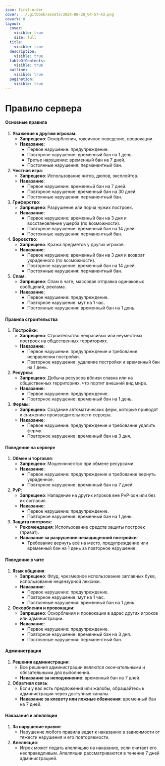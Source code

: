 ```yaml
---
icon: first-order
cover: ../.gitbook/assets/2024-08-28_04-57-43.png
coverY: 0
layout:
  cover:
    visible: true
    size: full
  title:
    visible: true
  description:
    visible: true
  tableOfContents:
    visible: true
  outline:
    visible: true
  pagination:
    visible: true
---
```


# Правило сервера

#### **Основные правила**

1. **Уважение к другим игрокам**:
   * **Запрещено**: Оскорбления, токсичное поведение, провокации.
   * **Наказание**:
     * Первое нарушение: предупреждение.
     * Повторное нарушение: временный бан на 1 день.
     * Третье нарушение: временный бан на 7 дней.
     * Постоянные нарушения: перманентный бан.
2. **Честная игра**:
   * **Запрещено**: Использование читов, дюпов, эксплойтов.
   * **Наказание**:
     * Первое нарушение: временный бан на 7 дней.
     * Повторное нарушение: временный бан на 30 дней.
     * Постоянные нарушения: перманентный бан.
3. **Гриферство**:
   * **Запрещено**: Разрушение или порча чужих построек.
   * **Наказание**:
     * Первое нарушение: временный бан на 3 дня и восстановление ущерба (по возможности).
     * Повторное нарушение: временный бан на 14 дней.
     * Постоянные нарушения: перманентный бан.
4. **Воровство**:
   * **Запрещено**: Кража предметов у других игроков.
   * **Наказание**:
     * Первое нарушение: временный бан на 3 дня и возврат украденного (по возможности).
     * Повторное нарушение: временный бан на 14 дней.
     * Постоянные нарушения: перманентный бан.
5. **Спам**:
   * **Запрещено**: Спам в чате, массовая отправка одинаковых сообщений, реклама.
   * **Наказание**:
     * Первое нарушение: предупреждение.
     * Повторное нарушение: мут на 1 час.
     * Постоянные нарушения: временный бан на 1 день.

#### **Правила строительства**

1. **Постройки**:
   * **Запрещено**: Строительство некрасивых или неуместных построек на общественных территориях.
   * **Наказание**:
     * Первое нарушение: предупреждение и требование исправления постройки.
     * Повторное нарушение: удаление постройки и временный бан на 1 день.
2. **Ресурсы**:
   * **Запрещено**: Добыча ресурсов вблизи спавна или на общественных территориях, что портит внешний вид мира.
   * **Наказание**:
     * Первое нарушение: предупреждение.
     * Повторное нарушение: временный бан на 1 день.
3. **Фермы**:
   * **Запрещено**: Создание автоматических ферм, которые приводят к снижению производительности сервера.
   * **Наказание**:
     * Первое нарушение: предупреждение и требование удалить ферму.
     * Повторное нарушение: временный бан на 3 дня.

#### **Поведение на сервере**

1. **Обмен и торговля**:
   * **Запрещено**: Мошенничество при обмене ресурсами.
   * **Наказание**:
     * Первое нарушение: предупреждение и требование вернуть украденное.
     * Повторное нарушение: временный бан на 7 дней.
2. **PvP**:
   * **Запрещено**: Нападение на других игроков вне PvP-зон или без их согласия.
   * **Наказание**:
     * Первое нарушение: предупреждение.
     * Повторное нарушение: временный бан на 1 день.
3. **Защита построек**:
   * **Рекомендация**: Использование средств защиты построек (приват).
   * **Наказание за разрушение незащищенной постройки**:
     * Требование вернуть всё на место, предупреждение или временный бан на 1 день за повторное нарушение.

#### **Поведение в чате**

1. **Язык общения**:
   * **Запрещено**: Флуд, чрезмерное использование заглавных букв, использование нецензурной лексики.
   * **Наказание**:
     * Первое нарушение: предупреждение.
     * Повторное нарушение: мут на 1 час.
     * Постоянные нарушения: временный бан на 1 день.
2. **Оскорбления и провокации**:
   * **Запрещено**: Оскорбления и провокации в адрес других игроков или администрации.
   * **Наказание**:
     * Первое нарушение: предупреждение.
     * Повторное нарушение: временный бан на 3 дня.
     * Постоянные нарушения: перманентный бан.

#### **Администрация**

1. **Решения администрации**:
   * Все решения администрации являются окончательными и обязательными для выполнения.
   * **Наказание за неподчинение**: временный бан на 7 дней.
2. **Обратная связь**:
   * Если у вас есть предложения или жалобы, обращайтесь к администрации через доступные каналы.
   * **Наказание за клевету или ложные обвинения**: временный бан на 7 дней.

#### **Наказания и апелляции**

1. **За нарушение правил**:
   * Нарушение любого правила ведет к наказанию в зависимости от тяжести нарушения и его повторяемости.
2. **Апелляция**:
   * Игрок может подать апелляцию на наказание, если считает его несправедливым. Апелляции рассматриваются в течение 7 дней администрацией.
